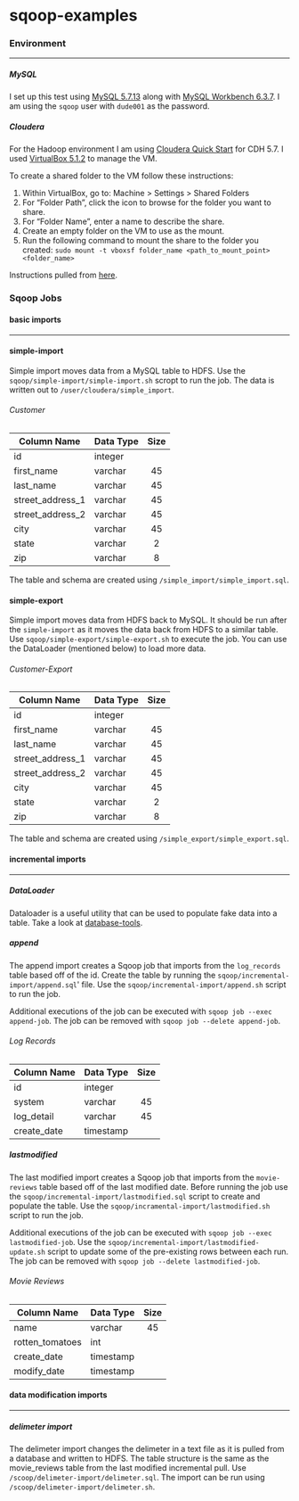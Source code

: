 # sqoop-examples

### Environment
---

##### MySQL

I set up this test using [MySQL 5.7.13](http://dev.mysql.com/downloads/) along with [MySQL Workbench 6.3.7](http://dev.mysql.com/downloads/workbench/). I am using the `sqoop` user with `dude001` as the password.

##### Cloudera

For the Hadoop environment I am using [Cloudera Quick Start](http://www.cloudera.com/downloads/quickstart_vms/5-7.html) for CDH 5.7.
I used [VirtualBox 5.1.2](https://www.virtualbox.org/wiki/Downloads) to manage the VM.

To create a shared folder to the VM follow these instructions:

1. Within VirtualBox, go to: Machine > Settings > Shared Folders
2. For “Folder Path”, click the icon to browse for the folder you want to share.
3. For “Folder Name”, enter a name to describe the share.
4. Create an empty folder on the VM to use as the mount.
5. Run the following command to mount the share to the folder you created: `sudo mount -t vboxsf folder_name <path_to_mount_point> <folder_name>`

Instructions pulled from [here](http://stackoverflow.com/questions/23514244/share-folders-from-the-host-mac-os-to-a-guest-linux-system-in-virtualbox).

### Sqoop Jobs

#### basic imports
---

#### simple-import

Simple import moves data from a MySQL table to HDFS.  Use the `sqoop/simple-import/simple-import.sh` scropt to run the job. The data is written out to `/user/cloudera/simple_import`.

###### Customer

|Column Name       |Data Type    |Size |
|------------------|-------------|:---:|
|id                |integer      |     |
|first_name        |varchar      |45   |
|last_name         |varchar      |45   |
|street_address_1  |varchar      |45   |
|street_address_2  |varchar      |45   |
|city              |varchar      |45   |
|state             |varchar      |2    |
|zip               |varchar      |8    |

The table and schema are created using `/simple_import/simple_import.sql`.

#### simple-export

Simple import moves data from HDFS back to MySQL.  It should be run after the `simple-import` as it moves the data back from HDFS to a similar table.  Use `sqoop/simple-export/simple-export.sh` to execute the job.  You can use the DataLoader (mentioned below) to load more data.

###### Customer-Export

|Column Name       |Data Type    |Size |
|------------------|-------------|:---:|
|id                |integer      |     |
|first_name        |varchar      |45   |
|last_name         |varchar      |45   |
|street_address_1  |varchar      |45   |
|street_address_2  |varchar      |45   |
|city              |varchar      |45   |
|state             |varchar      |2    |
|zip               |varchar      |8    |

The table and schema are created using `/simple_export/simple_export.sql`.

#### incremental imports
---

##### DataLoader

Dataloader is a useful utility that can be used to populate fake data into a table. Take a look at [database-tools](https://github.com/fierceredpanda/database-tools).

##### append

The append import creates a Sqoop job that imports from the `log_records` table based off of the id.  Create the table by running the `sqoop/incremental-import/append.sql`' file. Use the `sqoop/incremental-import/append.sh` script to run the job.

Additional executions of the job can be executed with `sqoop job --exec append-job`. The job can be removed with `sqoop job --delete append-job`.

###### Log Records

|Column Name       |Data Type    |Size |
|------------------|-------------|:---:|
|id                |integer      |     |
|system            |varchar      |45   |
|log_detail        |varchar      |45   |
|create_date       |timestamp    |     |

##### lastmodified

The last modified import creates a Sqoop job that imports from the `movie-reviews` table based off of the last modified date.  Before running the job use the `sqoop/incremental-import/lastmodified.sql` script to create and populate the table. Use the `sqoop/incramental-import/lastmodified.sh` script to run the job.

Additional executions of the job can be executed with `sqoop job --exec lastmodified-job`.  Use the `sqoop/incremental-import/lastmodified-update.sh` script to update some of the pre-existing rows between each run. The job can be removed with `sqoop job --delete lastmodified-job`. 

###### Movie Reviews

|Column Name       |Data Type    |Size |
|------------------|-------------|:---:|
|name              |varchar      |45   |
|rotten_tomatoes   |int          |     |
|create_date       |timestamp    |     |
|modify_date       |timestamp    |     |

#### data modification imports
---

##### delimeter import

The delimeter import changes the delimeter in a text file as it is pulled from a database and written to HDFS.  The table structure is the same as the movie_reviews table from the last modified incremental pull.  Use `/scoop/delimeter-import/delimeter.sql`.  The import can be run using `/scoop/delimeter-import/delimeter.sh`.